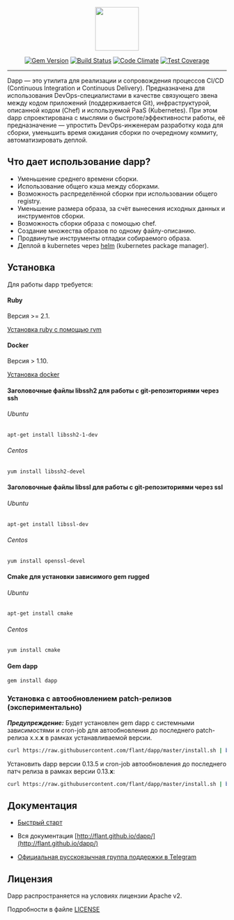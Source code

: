 <p align="center">
  <img src="https://github.com/flant/dapp/raw/master/logo.png" style="max-height:100%;" height="100">
</p>
<p align="center">
  <a href="https://badge.fury.io/rb/dapp"><img alt="Gem Version" src="https://badge.fury.io/rb/dapp.svg" style="max-width:100%;"></a>
  <a href="https://travis-ci.org/flant/dapp"><img alt="Build Status" src="https://travis-ci.org/flant/dapp.svg" style="max-width:100%;"></a>
  <a href="https://codeclimate.com/github/flant/dapp"><img alt="Code Climate" src="https://codeclimate.com/github/flant/dapp/badges/gpa.svg" style="max-width:100%;"></a>
  <a href="https://codeclimate.com/github/flant/dapp/coverage"><img alt="Test Coverage" src="https://codeclimate.com/github/flant/dapp/badges/coverage.svg" style="max-width:100%;"></a>
</p>

___

Dapp — это утилита для реализации и сопровождения процессов CI/CD (Continuous Integration и Continuous Delivery). Предназначена для использования DevOps-специалистами в качестве связующего звена между кодом приложений (поддерживается Git), инфраструктурой, описанной кодом (Chef) и используемой PaaS (Kubernetes).  При этом dapp спроектирована с мыслями о быстроте/эффективности работы, её предназначение — упростить DevOps-инженерам разработку кода для сборки, уменьшить время ожидания сборки по очередному коммиту, автоматизировать деплой.


## Что дает использование dapp?

* Уменьшение среднего времени сборки.
* Использование общего кэша между сборками.
* Возможность распределённой сборки при использовании общего registry.
* Уменьшение размера образа, за счёт вынесения исходных данных и инструментов сборки.
* Возможность сборки образа с помощью chef.
* Создание множества образов по одному файлу-описанию.
* Продвинутые инструменты отладки собираемого образа.
* Деплой в kubernetes через [helm](https://helm.sh/) (kubernetes package manager).


## Установка

Для работы dapp требуется:

#### Ruby

Версия >= 2.1.

[Установка ruby с помощью rvm](https://rvm.io/rvm/install)

#### Docker

Версия > 1.10.

[Установка docker](https://docs.docker.com/engine/installation/)

#### Заголовочные файлы libssh2 для работы с git-репозиториями через ssh

###### Ubuntu

```bash
apt-get install libssh2-1-dev
```

###### Centos

```bash
yum install libssh2-devel
```

#### Заголовочные файлы libssl для работы с git-репозиториями через ssl

###### Ubuntu

```bash
apt-get install libssl-dev
```

###### Centos

```bash
yum install openssl-devel
```

#### Cmake для установки зависимого gem rugged

###### Ubuntu

```bash
apt-get install cmake
```

###### Centos

```bash
yum install cmake
```

#### Gem dapp

```bash
gem install dapp
```

### Установка с автообновлением patch-релизов (экспериментально)

***Предупреждение:*** Будет установлен gem dapp с системными зависимостями и cron-job для автообновления до последнего patch-релиза x.x.**x** в рамках устанавливаемой версии.

```bash
curl https://raw.githubusercontent.com/flant/dapp/master/install.sh | bash
```

Установить dapp версии 0.13.5 и cron-job автообновления до последнего патч релиза в рамках версии 0.13.**x**:

```bash
curl https://raw.githubusercontent.com/flant/dapp/master/install.sh | bash -s 0.13.5
```

## Документация

* [Быстрый старт](http://flant.github.io/dapp/get_started_ansible.html)

* Вся документация [http://flant.github.io/dapp/](http://flant.github.io/dapp/)

* [Официальная русскоязычная группа поддержки в Telegram](https://t.me/dapp_ru)


## Лицензия

Dapp распространяется на условиях лицензии Apache v2.

Подробности в файле [LICENSE](https://github.com/flant/dapp/blob/master/LICENSE)
